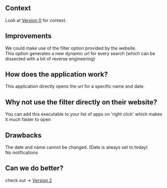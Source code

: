 ## Context
Look at [Version 0](https://github.com/kirank215/courtv0) for context.

## Improvements
We could make use of the filter option provided by the website.\
This option generates a new dynamic url for every search (which can be dissected with a bit of reverse engineering)

## How does the application work?
 This application directly opens the url for a specific name and date.
 
## Why not use the filter directly on their website?
You can add this executable to your list of apps on 'right click' which makes it much faster to open

## Drawbacks
The date and name cannot be changed. (Date is always set to today)\
No notifications

## Can we do better?
check out -> [Version 2](https://github.com/kirank215/courtv2)

